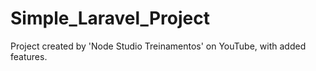 # Simple_Laravel_Project
Project created by 'Node Studio Treinamentos' on YouTube, with added features.
